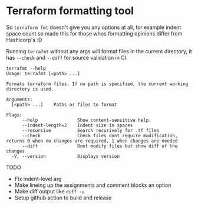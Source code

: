# Terraform formatting tool

So `terraform fmt` doesn't give you any options at all, for example indent space count so made this for those whos formatting opinions differ from Hashicorp's :D

Running `terrafmt` without any args will format files in the current directory, it has `--check` and `--diff` for source validation in CI.

```
terrafmt --help
Usage: terrafmt [<path> ...]

Formats terraform files. If no path is specified, the current working directory is used.

Arguments:
  [<path> ...]    Paths or files to format

Flags:
      --help               Show context-sensitive help.
      --indent-length=2    Indent size in spaces
      --recursive          Search recurively for .tf files
      --check              Check files dont require modification, returns 0 when no changes are required, 1 when changes are needed
      --diff               Dont modify files but show diff of the changes
  -V, --version            Displays version
```

TODO

* Fix indent-level arg
* Make lineing up the assignments and comment blocks an option
* Make diff output like `diff -u`
* Setup github action to build and release
